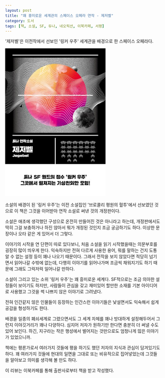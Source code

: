 ```yaml
---
layout: post
title: "꽤 흥미로운 세계관의 스페이스 오페라 연작 - 제저벨"
category: 도서
tags: [책, 소설, SF, 듀나, 네오픽션, 이북카페, 서평]
---
```


'제저벨'은
이전작에서 선보인 '링커 우주' 세계관을 배경으로 한 스페이스 오페라다.

![표지](/images/jegebel-book-h480.jpg)

소설의 배경이 된 '링커 우주'는
이전 소설집인 '브로콜리 평원의 혈투'에서 선보였던 것으로
이 책은 그것을 이어받아 연작 소설로 써낸 것의 개정판이다.

소설은 애초에 생각했던 구성으로 온전히 만들어진 것은 아니라고 하는데,
개정판에서도 딱히 그걸 보충하거나 하진 않아서
뭐가 개정된 것인지 조금 궁금하기도 하다.
이상한 문장이나 오타 같은 게 있어서 더 그렇다.

이야기의 시작을 연 단편이 따로 있다보니,
처음 소설을 읽기 시작했을때는 의문부호를 굉장히 많이 띄우게 한다.
익숙하지만 전혀 다르게 사용한 용어,
뭐를 말하는 건지 도통 알 수 없는 설정 등이 꽤나 나오기 때문이다.
그래서 전작을 보지 않았다면 적당히 넘기면서 읽어나갈 수밖에 없는데,
다행히 이야기를 읽어나가며 조금씩 채워지기도 하기 때문에
그래도 그럭저럭 일어나갈 만하다.

소설이 그리고 있는 소위 '링커 우주'는 꽤 흥미로운 세계다.
SF적으로는 조금 의아한 설정들이 보이기도 하지만,
사람들이 관심을 갖고 재미있어 할만한 소재를 기본 아이디어로 사용했고
그것을 썩 나쁘지 않은 이야기로 그려냈다.

전혀 인간같지 않은 인물들이 등장하는 인간스런 이야기들은
낯설면서도 익숙해서 쉽게 공감을 형성하기도 한다.

배경을 일종의 폐쇠세계로 그렸으면서도
그 세계 자체를 꽤나 방대하게 설정해두어서 그런지 이야깃거리가 꽤나 다양하다.
심지어 저자가 원하기만 한다면 충분히 더 써낼 수도 있어 보인다.
하긴, 지구라는 작은 행성에서 벌어지는 것만으로도 엄청나게 많은 이야기가 있었으니까.

책에는 평론가로서 여러가지 것들에 평을 하기도 했던
저자의 지식과 관심이 담겨있기도 하다.
꽤 여러가지 것들에 현대의 일면을 그대로 또는 비유적으로 집어넣었는데
그것들을 알아보고 의미를 생각해 볼 만도 하다.



<div class="im im-info">
이 리뷰는 이북카페를 통해 출판사로부터 책을 받고 작성했다.
</div>
